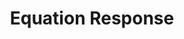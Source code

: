 ---
title: Equation Response
layout: DemoLayout
sidebar: false
navbar: false
pageClass: customDemoPage
pie: "@pie-element/math-inline@0.3.3"
modelSchemaJSONURI: "https://raw.githubusercontent.com/pie-framework/pie-elements/develop/packages/math-inline/docs/pie-schema.json"
configureSchemaJSONURI: "https://raw.githubusercontent.com/pie-framework/pie-elements/develop/packages/math-inline/docs/config-schema.json"
model:
    id: '1'
    element: pie-element-math-inline
    mode: advanced
    config:
      allowPartialScores: false
    expression: 'y = '
    question: What is the equation for a slope?
    equationEditor: simple
    defaultResponse:
      id: 0
      validation: symbolic
      answer: mx + b
      alternates: {}
      allowSpaces: true
      allowDecimals: true
    responses:
    - id: answerBlock1
      validation: symbolic
      answer: mx+b
      alternates: {}
      allowSpaces: true
      allowDecimals: true
    feedback:
      correct:
        type: none
        default: Correct
      partial:
        type: none
        default: Nearly
      incorrect:
        type: none
        default: Incorrect
---
